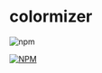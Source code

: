 # colormizer
![npm](https://img.shields.io/npm/v/colormizer)

[![NPM](https://nodei.co/npm/colormizer.png)](https://nodei.co/npm/colormizer/)